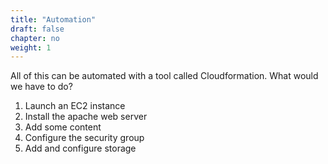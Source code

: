 ```yaml
---
title: "Automation"
draft: false
chapter: no
weight: 1
---
```


All of this can be automated with a tool called Cloudformation. What would we have to do?

1. Launch an EC2 instance
2. Install the apache web server
3. Add some content
4. Configure the security group
5. Add and configure storage

